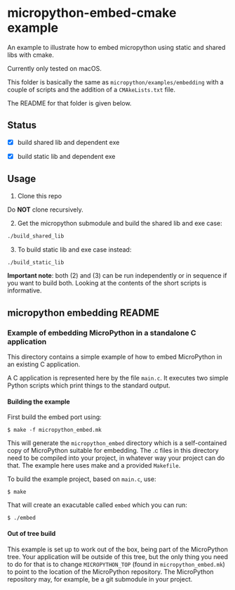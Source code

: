 # micropython-embed-cmake example

An example to illustrate how to embed micropython using static and shared libs with cmake.

Currently only tested on macOS.

This folder is basically the same as `micropython/examples/embedding` with a couple of scripts and the addition of a `CMAkeLists.txt` file.

The README for that folder is given below.

## Status

- [x] build shared lib and dependent exe
- [x] build static lib and dependent exe


## Usage

1. Clone this repo

Do **NOT** clone recursively. 


2. Get the micropython submodule and build the shared lib and exe case: 

```bash
./build_shared_lib
```

3. To build static lib and exe case instead:

```bash
./build_static_lib
```

**Important note**: both (2) and (3) can be run independently or in sequence if you want to build both. Looking at the contents of the short scripts is informative.


## micropython embedding README

### Example of embedding MicroPython in a standalone C application

This directory contains a simple example of how to embed MicroPython in an
existing C application.

A C application is represented here by the file `main.c`.  It executes two
simple Python scripts which print things to the standard output.

#### Building the example

First build the embed port using:

    $ make -f micropython_embed.mk

This will generate the `micropython_embed` directory which is a self-contained
copy of MicroPython suitable for embedding.  The .c files in this directory need
to be compiled into your project, in whatever way your project can do that.  The
example here uses make and a provided `Makefile`.

To build the example project, based on `main.c`, use:

    $ make

That will create an exacutable called `embed` which you can run:

    $ ./embed

#### Out of tree build

This example is set up to work out of the box, being part of the MicroPython
tree.  Your application will be outside of this tree, but the only thing you
need to do for that is to change `MICROPYTHON_TOP` (found in `micropython_embed.mk`)
to point to the location of the MicroPython repository.  The MicroPython
repository may, for example, be a git submodule in your project.


